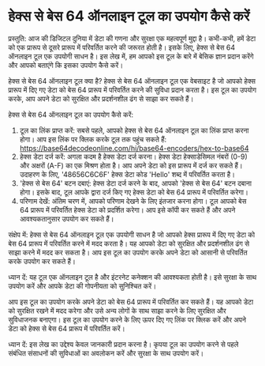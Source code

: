 हेक्स से बेस 64 ऑनलाइन टूल का उपयोग कैसे करें
=============================================

प्रस्तुति: आज की डिजिटल दुनिया में डेटा की गणना और सुरक्षा एक महत्वपूर्ण मुद्दा है। कभी-कभी, हमें डेटा को एक प्रारूप से दूसरे प्रारूप में परिवर्तित करने की जरूरत होती है। इसके लिए, हेक्स से बेस 64 ऑनलाइन टूल एक उपयोगी साधन है। इस लेख में, हम आपको इस टूल के बारे में बेसिक ज्ञान प्रदान करेंगे और आपको बताएंगे कि इसका उपयोग कैसे करें।

हेक्स से बेस 64 ऑनलाइन टूल क्या है? हेक्स से बेस 64 ऑनलाइन टूल एक वेबसाइट है जो आपको हेक्स प्रारूप में दिए गए डेटा को बेस 64 प्रारूप में परिवर्तित करने की सुविधा प्रदान करता है। इस टूल का उपयोग करके, आप अपने डेटा को सुरक्षित और प्रदर्शनशील ढंग से साझा कर सकते हैं।

हेक्स से बेस 64 ऑनलाइन टूल का उपयोग कैसे करें:

1. टूल का लिंक प्राप्त करें: सबसे पहले, आपको हेक्स से बेस 64 ऑनलाइन टूल का लिंक प्राप्त करना होगा। आप इस लिंक पर क्लिक करके टूल तक पहुंच सकते हैं: <https://base64decodeonline.com/hi/base64-encoders/hex-to-base64>
2. हेक्स डेटा दर्ज करें: अगला कदम है हेक्स डेटा दर्ज करना। हेक्स डेटा हेक्साडेसिमल नंबरों (0-9) और अक्षरों (A-F) का एक मिश्रण होता है। आप अपने डेटा को इस प्रारूप में दर्ज कर सकते हैं। उदाहरण के लिए, '48656C6C6F' हेक्स डेटा कोड 'Hello' शब्द में परिवर्तित करता है।
3. 'हेक्स से बेस 64' बटन दबाएं: हेक्स डेटा दर्ज करने के बाद, आपको 'हेक्स से बेस 64' बटन दबाना होगा। इसके बाद, टूल आपके द्वारा दर्ज किए गए हेक्स डेटा को बेस 64 प्रारूप में परिवर्तित करेगा।
4. परिणाम देखें: अंतिम चरण में, आपको परिणाम देखने के लिए इंतजार करना होगा। टूल आपको बेस 64 प्रारूप में परिवर्तित हेक्स डेटा को प्रदर्शित करेगा। आप इसे कॉपी कर सकते हैं और अपने आवश्यकतानुसार उपयोग कर सकते हैं।

संक्षेप में: हेक्स से बेस 64 ऑनलाइन टूल एक उपयोगी साधन है जो आपको हेक्स प्रारूप में दिए गए डेटा को बेस 64 प्रारूप में परिवर्तित करने में मदद करता है। यह आपको डेटा को सुरक्षित और प्रदर्शनशील ढंग से साझा करने में मदद कर सकता है। आप इस टूल का उपयोग करके अपने डेटा को आसानी से परिवर्तित करके उपयोग कर सकते हैं।

ध्यान दें: यह टूल एक ऑनलाइन टूल है और इंटरनेट कनेक्शन की आवश्यकता होती है। इसे सुरक्षा के साथ उपयोग करें और आपके डेटा की गोपनीयता को सुनिश्चित करें।

आप इस टूल का उपयोग करके अपने डेटा को बेस 64 प्रारूप में परिवर्तित कर सकते हैं। यह आपको डेटा को सुरक्षित रखने में मदद करेगा और उसे अन्य लोगों के साथ साझा करने के लिए सुरक्षित और सुविधाजनक बनाएगा। इस टूल का उपयोग करने के लिए ऊपर दिए गए लिंक पर क्लिक करें और अपने डेटा को हेक्स से बेस 64 प्रारूप में परिवर्तित करें।

ध्यान दें: इस लेख का उद्देश्य केवल जानकारी प्रदान करना है। कृपया टूल का उपयोग करने से पहले संबंधित संसाधनों की सुविधाओं का अवलोकन करें और सुरक्षा के साथ उपयोग करें।